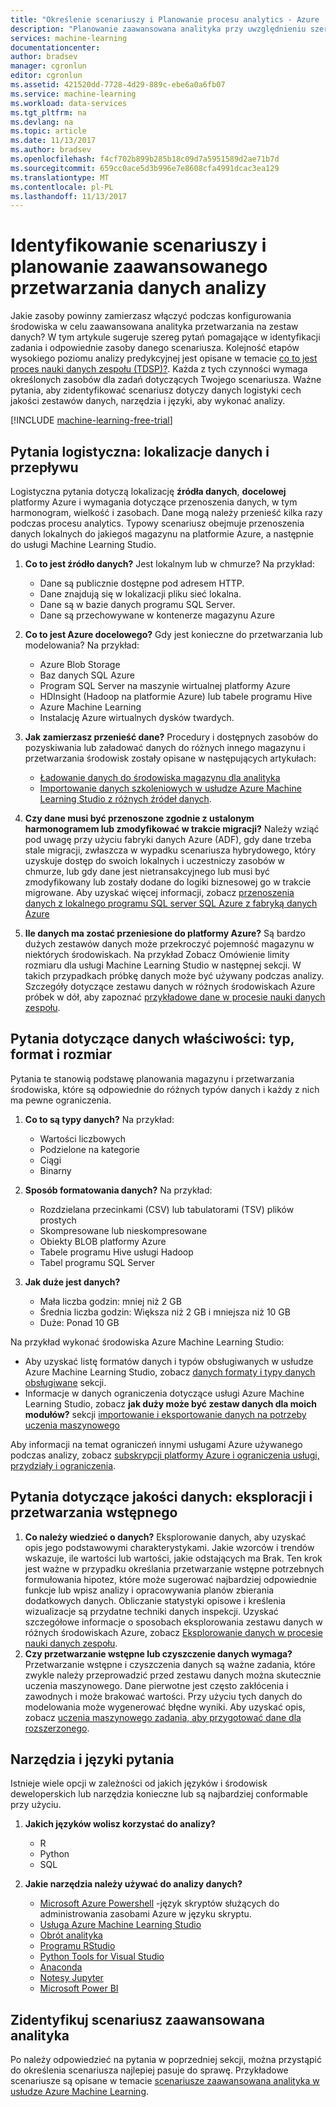 ```yaml
---
title: "Określenie scenariuszy i Planowanie procesu analytics - Azure | Dokumentacja firmy Microsoft"
description: "Planowanie zaawansowana analityka przy uwzględnieniu szereg pytań klucza."
services: machine-learning
documentationcenter: 
author: bradsev
manager: cgronlun
editor: cgronlun
ms.assetid: 421520dd-7728-4d29-889c-ebe6a0a6fb07
ms.service: machine-learning
ms.workload: data-services
ms.tgt_pltfrm: na
ms.devlang: na
ms.topic: article
ms.date: 11/13/2017
ms.author: bradsev
ms.openlocfilehash: f4cf702b899b285b18c09d7a5951589d2ae71b7d
ms.sourcegitcommit: 659cc0ace5d3b996e7e8608cfa4991dcac3ea129
ms.translationtype: MT
ms.contentlocale: pl-PL
ms.lasthandoff: 11/13/2017
---
```

# <a name="how-to-identify-scenarios-and-plan-for-advanced-analytics-data-processing"></a>Identyfikowanie scenariuszy i planowanie zaawansowanego przetwarzania danych analizy
Jakie zasoby powinny zamierzasz włączyć podczas konfigurowania środowiska w celu zaawansowana analityka przetwarzania na zestaw danych? W tym artykule sugeruje szereg pytań pomagające w identyfikacji zadania i odpowiednie zasoby danego scenariusza. Kolejność etapów wysokiego poziomu analizy predykcyjnej jest opisane w temacie [co to jest proces nauki danych zespołu (TDSP)?](overview.md). Każda z tych czynności wymaga określonych zasobów dla zadań dotyczących Twojego scenariusza. Ważne pytania, aby zidentyfikować scenariusz dotyczy danych logistyki cech jakości zestawów danych, narzędzia i języki, aby wykonać analizy.

[!INCLUDE [machine-learning-free-trial](../../../includes/machine-learning-free-trial.md)]

## <a name="logistic-questions-data-locations-and-movement"></a>Pytania logistyczna: lokalizacje danych i przepływu
Logistyczna pytania dotyczą lokalizację **źródła danych**, **docelowej** platformy Azure i wymagania dotyczące przenoszenia danych, w tym harmonogram, wielkość i zasobach. Dane mogą należy przenieść kilka razy podczas procesu analytics. Typowy scenariusz obejmuje przenoszenia danych lokalnych do jakiegoś magazynu na platformie Azure, a następnie do usługi Machine Learning Studio.

1. **Co to jest źródło danych?** Jest lokalnym lub w chmurze? Na przykład:
   
   * Dane są publicznie dostępne pod adresem HTTP.
   * Dane znajdują się w lokalizacji pliku sieć lokalna.
   * Dane są w bazie danych programu SQL Server.
   * Dane są przechowywane w kontenerze magazynu Azure
2. **Co to jest Azure docelowego?** Gdy jest konieczne do przetwarzania lub modelowania? Na przykład:
   
   * Azure Blob Storage
   * Baz danych SQL Azure
   * Program SQL Server na maszynie wirtualnej platformy Azure
   * HDInsight (Hadoop na platformie Azure) lub tabele programu Hive
   * Azure Machine Learning
   * Instalację Azure wirtualnych dysków twardych.
3. **Jak zamierzasz przenieść dane?** Procedury i dostępnych zasobów do pozyskiwania lub załadować danych do różnych innego magazynu i przetwarzania środowisk zostały opisane w następujących artykułach:
   
   * [Ładowanie danych do środowiska magazynu dla analityka](ingest-data.md)
   * [Importowanie danych szkoleniowych w usłudze Azure Machine Learning Studio z różnych źródeł danych](../studio/import-data.md).
4. **Czy dane musi być przenoszone zgodnie z ustalonym harmonogramem lub zmodyfikować w trakcie migracji?** Należy wziąć pod uwagę przy użyciu fabryki danych Azure (ADF), gdy dane trzeba stale migracji, zwłaszcza w wypadku scenariusza hybrydowego, który uzyskuje dostęp do swoich lokalnych i uczestniczy zasobów w chmurze, lub gdy dane jest nietransakcyjnego lub musi być zmodyfikowany lub zostały dodane do logiki biznesowej go w trakcie migrowane. Aby uzyskać więcej informacji, zobacz [przenoszenia danych z lokalnego programu SQL server SQL Azure z fabryką danych Azure](move-sql-azure-adf.md)
5. **Ile danych ma zostać przeniesione do platformy Azure?** Są bardzo dużych zestawów danych może przekroczyć pojemność magazynu w niektórych środowiskach. Na przykład Zobacz Omówienie limity rozmiaru dla usługi Machine Learning Studio w następnej sekcji. W takich przypadkach próbkę danych może być używany podczas analizy. Szczegóły dotyczące zestawu danych w różnych środowiskach Azure próbek w dół, aby zapoznać [przykładowe dane w procesie nauki danych zespołu](sample-data.md).

## <a name="data-characteristics-questions-type-format-and-size"></a>Pytania dotyczące danych właściwości: typ, format i rozmiar
Pytania te stanowią podstawę planowania magazynu i przetwarzania środowiska, które są odpowiednie do różnych typów danych i każdy z nich ma pewne ograniczenia.

1. **Co to są typy danych?** Na przykład:
   
   * Wartości liczbowych
   * Podzielone na kategorie
   * Ciągi
   * Binarny
2. **Sposób formatowania danych?** Na przykład:
   
   * Rozdzielana przecinkami (CSV) lub tabulatorami (TSV) plików prostych
   * Skompresowane lub nieskompresowane
   * Obiekty BLOB platformy Azure
   * Tabele programu Hive usługi Hadoop
   * Tabel programu SQL Server
3. **Jak duże jest danych?**
   
   * Mała liczba godzin: mniej niż 2 GB
   * Średnia liczba godzin: Większa niż 2 GB i mniejsza niż 10 GB
   * Duże: Ponad 10 GB

Na przykład wykonać środowiska Azure Machine Learning Studio:

* Aby uzyskać listę formatów danych i typów obsługiwanych w usłudze Azure Machine Learning Studio, zobacz [danych formaty i typy danych obsługiwane](../studio/import-data.md#data-formats-and-data-types-supported) sekcji.
* Informacje w danych ograniczenia dotyczące usługi Azure Machine Learning Studio, zobacz **jak duży może być zestaw danych dla moich modułów?** sekcji [importowanie i eksportowanie danych na potrzeby uczenia maszynowego](../studio/faq.md#machine-learning-studio-questions)

Aby informacji na temat ograniczeń innymi usługami Azure używanego podczas analizy, zobacz [subskrypcji platformy Azure i ograniczenia usługi, przydziały i ograniczenia](../../azure-subscription-service-limits.md).

## <a name="data-quality-questions-exploration-and-pre-processing"></a>Pytania dotyczące jakości danych: eksploracji i przetwarzania wstępnego
1. **Co należy wiedzieć o danych?** Eksplorowanie danych, aby uzyskać opis jego podstawowymi charakterystykami. Jakie wzorców i trendów wskazuje, ile wartości lub wartości, jakie odstających ma Brak. Ten krok jest ważne w przypadku określania przetwarzanie wstępne potrzebnych formułowania hipotez, które może sugerować najbardziej odpowiednie funkcje lub wpisz analizy i opracowywania planów zbierania dodatkowych danych. Obliczanie statystyki opisowe i kreślenia wizualizacje są przydatne techniki danych inspekcji. Uzyskać szczegółowe informacje o sposobach eksplorowania zestawu danych w różnych środowiskach Azure, zobacz [Eksplorowanie danych w procesie nauki danych zespołu](explore-data.md).
2. **Czy przetwarzanie wstępne lub czyszczenie danych wymaga?**
   Przetwarzanie wstępne i czyszczenia danych są ważne zadania, które zwykle należy przeprowadzić przed zestawu danych można skutecznie uczenia maszynowego. Dane pierwotne jest często zakłócenia i zawodnych i może brakować wartości. Przy użyciu tych danych do modelowania może wygenerować błędne wyniki. Aby uzyskać opis, zobacz [uczenia maszynowego zadania, aby przygotować dane dla rozszerzonego](prepare-data.md).

## <a name="tools-and-languages-questions"></a>Narzędzia i języki pytania
Istnieje wiele opcji w zależności od jakich języków i środowisk deweloperskich lub narzędzia konieczne lub są najbardziej conformable przy użyciu.

1. **Jakich języków wolisz korzystać do analizy?**  
   
   * R
   * Python
   * SQL
2. **Jakie narzędzia należy używać do analizy danych?**
   
   * [Microsoft Azure Powershell](/powershell/azure/overview) -język skryptów służących do administrowania zasobami Azure w języku skryptu.
   * [Usługa Azure Machine Learning Studio](../studio/what-is-ml-studio.md)
   * [Obrót analityka](http://www.revolutionanalytics.com/revolution-r-open)
   * [Programu RStudio](http://www.rstudio.com)
   * [Python Tools for Visual Studio](http://microsoft.github.io/PTVS/)
   * [Anaconda](https://www.continuum.io/why-anaconda)
   * [Notesy Jupyter](http://jupyter.org/)
   * [Microsoft Power BI](http://powerbi.microsoft.com)

## <a name="identify-your-advanced-analytics-scenario"></a>Zidentyfikuj scenariusz zaawansowana analityka
Po należy odpowiedzieć na pytania w poprzedniej sekcji, można przystąpić do określenia scenariusza najlepiej pasuje do sprawę. Przykładowe scenariusze są opisane w temacie [scenariusze zaawansowana analityka w usłudze Azure Machine Learning](plan-sample-scenarios.md).

